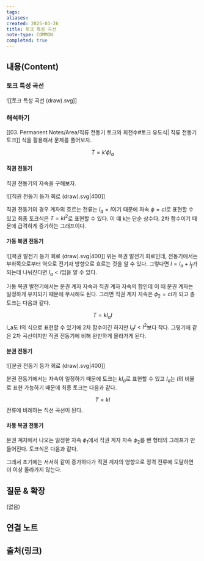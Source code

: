 ```yaml
---
tags: 
aliases: 
created: 2025-03-26
title: 토크 특성 곡선
note-type: COMMON
completed: true
---
```


## 내용(Content)

### 토크 특성 곡선

![[토크 특성 곡선 (draw).svg]]


### 해석하기

[[03. Permanent Notes/Area/직류 전동기 토크와 회전수#토크 유도식| 직류 전동기 토크]] 식을 활용해서 문제를 풀어보자.

$$
T = k'\phi I_{a}
$$

#### 직권 전동기

직권 전동기의 자속을 구해보자.

![[직권 전동기 등가 회로 (draw).svg|400]]

직권 전동기의 경우 계자의 흐르는 전류는 $I_{a} = I$이기 때문에 자속 $\phi = cI$로 표현할 수 있고 최종 토크식은 $T = kI^{2}$로 표현할 수 있다. 이 떄 k는 단순 상수다. 2차 함수이기 때문에 급격하게 증가하는 그래프이다.

#### 가동 복권 전동기

![[복권 발전기 등가 회로 (draw).svg|400]]
위는 복권 발전기 회로인데, 전동기에서는 부하쪽으로부터 역으로 전기자 방향으로 흐르는 것을 알 수 있다. 그렇다면 $I = I_{a} + I_{f}$가 되는데 나눠진다면 $I_{a} < I$임을 알 수 있다.

가동 복권 발전기에서는 분권 계자 자속과 직권 계자 자속의 합인데 이 때 분권 계자는 일정하게 유지되기 때문에 무시해도 된다. 그러면 직권 계자 자속은 $\phi_{2} = cI$가 되고 총 토크는 다음과 같다.

$$
T = kI_{a}I
$$
I_a도 I의 식으로 표현할 수 있기에 2차 함수이긴 하지만 $I_{a}I < I^{2}$보다 작다. 그렇기에 같은 2차 곡선이지만 직권 전동기에 비해 완만하게 올라가게 된다.


#### 분권 전동기

![[분권 전동기 등가 회로 (draw).svg|400]]

분권 전동기에서는 자속이 일정하기 때문에 토크는 $kI_{a}$로 표현할 수 있고 $I_{a}$는 $I$의 비율로 표현 가능하기 때문에 최종 토크는 다음과 같다.

$$
T = kI
$$
전류에 비례하는 직선 곡선이 된다.

#### 차동 복권 전동기

분권 계자에서 나오는 일정한 자속 $\phi_{1}$에서 직권 계자 자속 $\phi_{2}$를 뺀 형태의 그래프가 만들어진다. 토크식은 다음과 같다.


그래서 초기에는 서서히 같이 증가하다가 직권 계자의 영향으로 정격 전류에 도달하면 더 이상 올라가지 않는다.


## 질문 & 확장

(없음)

## 연결 노트

## 출처(링크)

